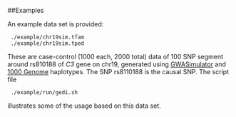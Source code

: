 ##Examples

An example data set is provided:

     ./example/chr19sim.tfam
     ./example/chr19sim.tped

These are case-control (1000 each, 2000 total) data of 100 SNP segment around rs810188 of _C3_ gene on chr19, generated using [GWASimulator](http://biostat.mc.vanderbilt.edu/wiki/Main/GWAsimulator) and [1000 Genome](http://www.1000genomes.org) haplotypes. The SNP rs8110188 is the causal SNP. The script file

     ./example/run/gedi.sh

illustrates some of the usage based on this data set.
